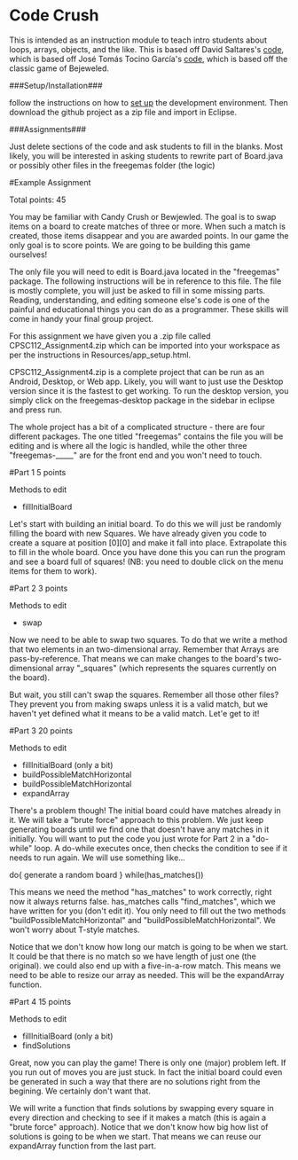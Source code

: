 Code Crush
=============

This is intended as an instruction module to teach intro students about
loops, arrays, objects, and the like.
This is based off David Saltares's [code](https://github.com/siondream/freegemas-gdx),
which is based off José Tomás Tocino García's [code](http://code.google.com/p/freegemas/),
which is based off the classic game of Bejeweled.

###Setup/Installation###

follow the instructions on how to [set up](https://developer.android.com/sdk/index.html?hl=i)
the development environment. Then download the github project as a zip file and import in Eclipse.


###Assignments###

Just delete sections of the code and ask students to fill in the blanks.
Most likely, you will be interested in asking students to rewrite part of
Board.java or possibly other files in the freegemas folder (the logic)


#Example Assignment

Total points: 45

You may be familiar with Candy Crush or Bewjewled. The goal is to swap items on a board to create matches of three or more. When such a match is created, those items disappear and you are awarded points. In our game the only goal is to score points. We are going to be building this game ourselves!

The only file you will need to edit is Board.java located in the "freegemas" package. The following instructions will be in reference to this file. The file is mostly complete, you will just be asked to fill in some missing parts. Reading, understanding, and editing someone else's code is one of the painful and educational things you can do as a programmer. These skills will come in handy your final group project.

For this assignment we have given you a .zip file called CPSC112_Assignment4.zip which can be imported into your workspace as per the instructions in Resources/app_setup.html.

CPSC112_Assignment4.zip is a complete project that can be run as an Android, Desktop, or Web app. Likely, you will want to just use the Desktop version since it is the fastest to get working. To run the desktop version, you simply click on the freegemas-desktop package in the sidebar in eclipse and press run.

The whole project has a bit of a complicated structure - there are four different packages. The one titled "freegemas" contains the file you will be editing and is where all the logic is handled, while the other three "freegemas-_____" are for the front end and you won't need to touch.

#Part 1
5 points

Methods to edit

- fillInitialBoard

Let's start with building an initial board. To do this we will just be randomly filling the board with new Squares. We have already given you code to create a square at position [0][0] and make it fall into place. Extrapolate this to fill in the whole board. Once you have done this you can run the program and see a board full of squares! (NB: you need to double click on the menu items for them to work).

#Part 2
3 points

Methods to edit

- swap

Now we need to be able to swap two squares. To do that we write a method that two elements in an two-dimensional array. Remember that Arrays are pass-by-reference. That means we can make changes to the board's two-dimensional array "_squares" (which represents the squares currently on the board).

But wait, you still can't swap the squares. Remember all those other files? They prevent you from making swaps unless it is a valid match, but we haven't yet defined what it means to be a valid match. Let'e get to it!

#Part 3
20 points

Methods to edit

- fillInitialBoard (only a bit)
- buildPossibleMatchHorizontal
- buildPossibleMatchHorizontal
- expandArray


There's a problem though! The initial board could have matches already in it. We will take a "brute force" approach to this problem. We just keep generating boards until we find one that doesn't have any matches in it initially. You will want to put the code you just wrote for Part 2 in a "do-while" loop. A do-while executes once, then checks the condition to see if it needs to run again. We will use something like...

do{
  generate a random board
} while(has_matches())

This means we need the method "has_matches" to work correctly, right now it always returns false. has_matches calls "find_matches", which we have written for you (don't edit it). You only need to fill out the two methods "buildPossibleMatchHorizontal" and "buildPossibleMatchHorizontal". We won't worry about T-style matches.

Notice that we don't know how long our match is going to be when we start. It could be that there is no match so we have length of just one (the original). we could also end up with a five-in-a-row match. This means we need to be able to resize our array as needed. This will be the expandArray function.


#Part 4
15 points

Methods to edit
- fillInitialBoard (only a bit)
- findSolutions

Great, now you can play the game! There is only one (major) problem left. If you run out of moves you are just stuck. In fact the initial board could even be generated in such a way that there are no solutions right from the begining. We certainly don't want that.

We will write a function that finds solutions by swapping every square in every direction and checking to see if it makes a match (this is again a "brute force" approach). Notice that we don't know how big how list of solutions is going to be when we start. That means we can reuse our expandArray function from the last part.
